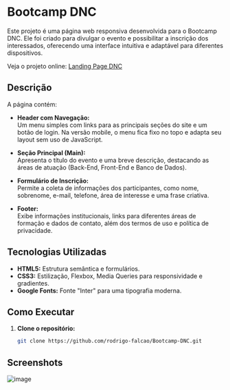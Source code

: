 # Bootcamp DNC

Este projeto é uma página web responsiva desenvolvida para o Bootcamp DNC. Ele foi criado para divulgar o evento e possibilitar a inscrição dos interessados, oferecendo uma interface intuitiva e adaptável para diferentes dispositivos.

Veja o projeto online: [Landing Page DNC](https://rodrigo-falcao.github.io/Bootcamp-DNC/)

## Descrição

A página contém:

- **Header com Navegação:**  
  Um menu simples com links para as principais seções do site e um botão de login. Na versão mobile, o menu fica fixo no topo e adapta seu layout sem uso de JavaScript.

- **Seção Principal (Main):**  
  Apresenta o título do evento e uma breve descrição, destacando as áreas de atuação (Back-End, Front-End e Banco de Dados).

- **Formulário de Inscrição:**  
  Permite a coleta de informações dos participantes, como nome, sobrenome, e-mail, telefone, área de interesse e uma frase criativa.

- **Footer:**  
  Exibe informações institucionais, links para diferentes áreas de formação e dados de contato, além dos termos de uso e política de privacidade.

## Tecnologias Utilizadas

- **HTML5:** Estrutura semântica e formulários.
- **CSS3:** Estilização, Flexbox, Media Queries para responsividade e gradientes.
- **Google Fonts:** Fonte "Inter" para uma tipografia moderna.

## Como Executar

1. **Clone o repositório:**

   ```bash
   git clone https://github.com/rodrigo-falcao/Bootcamp-DNC.git

## Screenshots

![image](https://github.com/user-attachments/assets/df20e368-235c-4ca3-a552-333b6e29888a)
